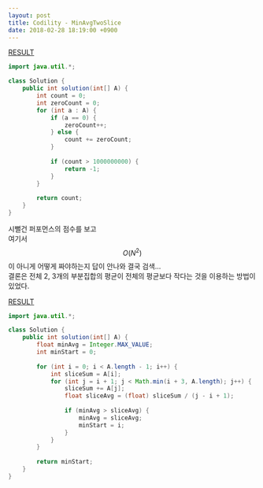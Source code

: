 ```yaml
---
layout: post
title: Codility - MinAvgTwoSlice
date: 2018-02-28 18:19:00 +0900
---
```


[RESULT](https://app.codility.com/demo/results/training7V4U6S-Z73)

```java
import java.util.*;

class Solution {
    public int solution(int[] A) {
        int count = 0;
        int zeroCount = 0;
        for (int a : A) {
            if (a == 0) {
                zeroCount++;
            } else {
                count += zeroCount;
            }
            
            if (count > 1000000000) {
                return -1;
            }
        }
        
        return count;
    }
}
```

시뻘건 퍼포먼스의 점수를 보고  
여기서 $$O(N^2)$$이 아니게 어떻게 짜야하는지 답이 안나와 결국 검색...  
결론은 전체 2, 3개의 부분집합의 평균이 전체의 평균보다 작다는 것을 이용하는 방법이 있었다.

[RESULT](https://app.codility.com/demo/results/training885A39-SZN)

```java
import java.util.*;

class Solution {
    public int solution(int[] A) {
        float minAvg = Integer.MAX_VALUE;
        int minStart = 0;
        
        for (int i = 0; i < A.length - 1; i++) {
            int sliceSum = A[i];
            for (int j = i + 1; j < Math.min(i + 3, A.length); j++) {
                sliceSum += A[j];
                float sliceAvg = (float) sliceSum / (j - i + 1);
                
                if (minAvg > sliceAvg) {
                    minAvg = sliceAvg;
                    minStart = i;
                }        
            }
        }
        
        return minStart;
    }
}
```
